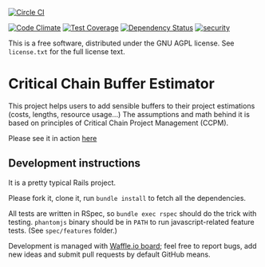 [![Circle CI](https://circleci.com/gh/kirushik/critical_chain.svg?style=svg)](https://circleci.com/gh/kirushik/critical_chain)

[![Code Climate](https://codeclimate.com/github/kirushik/critical_chain/badges/gpa.svg)](https://codeclimate.com/github/kirushik/critical_chain)
[![Test Coverage](https://codeclimate.com/github/kirushik/critical_chain/badges/coverage.svg)](https://codeclimate.com/github/kirushik/critical_chain/coverage)
[![Dependency Status](https://gemnasium.com/kirushik/critical_chain.svg)](https://gemnasium.com/kirushik/critical_chain)
[![security](https://hakiri.io/github/kirushik/critical_chain/master.svg)](https://hakiri.io/github/kirushik/critical_chain/master)


This is a free software, distributed under the GNU AGPL license. See `license.txt` for the full license text.


# Critical Chain Buffer Estimator

This project helps users to add sensible buffers to their project estimations (costs, lengths, resource usage...)
The assumptions and math behind it is based on principles of Critical Chain Project Management (CCPM).


Please see it in action [here](https://cc.pimenov.cc)


## Development instructions

It is a pretty typical Rails project.

Please fork it, clone it, run `bundle install` to fetch all the dependencies.

All tests are written in RSpec, so `bundle exec rspec` should do the trick with testing. `phantomjs` binary should be in `PATH` to run javascript-related feature tests. (See `spec/features` folder.)

Development is managed with [Waffle.io board](https://waffle.io/kirushik/critical_chain); feel free to report bugs, add new ideas and submit pull requests by default GitHub means.

